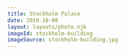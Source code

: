 ```yaml
---
title: Stockholm Palace
date: 2019-10-08
layout: layouts/photo.njk
imageId: stockholm-building
imageSource: stockholm-building.jpg
---
```

